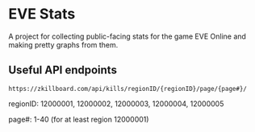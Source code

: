 # EVE Stats

A project for collecting public-facing stats for the game EVE Online and making pretty graphs from them.

## Useful API endpoints

```
https://zkillboard.com/api/kills/regionID/{regionID}/page/{page#}/
```
regionID: 12000001, 12000002, 12000003, 12000004, 12000005

page#: 1-40 (for at least region 12000001)

